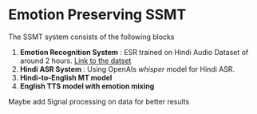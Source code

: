 # Emotion Preserving SSMT

The SSMT system consists of the following blocks

1. **Emotion Recognition System** : ESR trained on Hindi Audio Dataset of around 2 hours. [Link to the datset](https://www.kaggle.com/datasets/vishlb/speech-emotion-recognition-hindi)
2. **Hindi ASR System** : Using OpenAIs *whisper* model for Hindi ASR. 
3. **Hindi-to-English MT model**
4. **English TTS model with emotion mixing**

Maybe add Signal processing on data for better results
